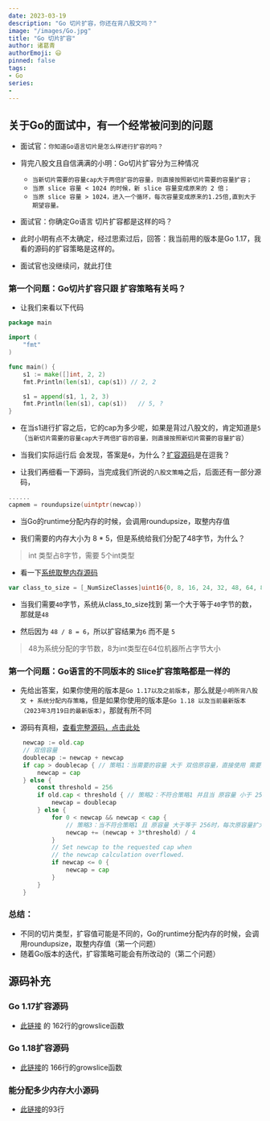 ```yaml
---
date: 2023-03-19
description: "Go 切片扩容，你还在背八股文吗？"
image: "/images/Go.jpg"
title: "Go 切片扩容"
author: 诸葛青
authorEmoji: 😃
pinned: false
tags:
- Go
series:
- 
---
```


## 关于Go的面试中，有一个经常被问到的问题
* 面试官：`你知道Go语言切片是怎么样进行扩容的吗？`
* 背完八股文且自信满满的小明：Go切片扩容分为三种情况
    * `当新切片需要的容量cap大于两倍扩容的容量，则直接按照新切片需要的容量扩容；`
    * `当原 slice 容量 < 1024 的时候，新 slice 容量变成原来的 2 倍；`
    * `当原 slice 容量 > 1024，进入一个循环，每次容量变成原来的1.25倍,直到大于期望容量。`

* 面试官：你确定Go语言 切片扩容都是这样的吗？
* 此时小明有点不太确定，经过思索过后，回答：我当前用的版本是Go 1.17，我看的源码的扩容策略是这样的。
* 面试官也没继续问，就此打住

### 第一个问题：Go切片扩容只跟 扩容策略有关吗？
* 让我们来看以下代码
```go:main.go
package main

import (
	"fmt"
)

func main() {
	s1 := make([]int, 2, 2)
	fmt.Println(len(s1), cap(s1)) // 2, 2

	s1 = append(s1, 1, 2, 3)
	fmt.Println(len(s1), cap(s1))   // 5, ?
}
```

* 在当s1进行扩容之后，它的cap为多少呢，如果是背过八股文的，肯定知道是`5`（`当新切片需要的容量cap大于两倍扩容的容量，则直接按照新切片需要的容量扩容`）

* 当我们实际运行后 会发现，答案是`6`，为什么？[扩容源码](#go-117扩容源码)是在逗我？

* 让我们再细看一下源码，当完成我们所说的`八股文策略`之后，后面还有一部分源码，
```go:slice.go
......
capmem = roundupsize(uintptr(newcap))
```
* 当Go的runtime分配内存的时候，会调用roundupsize，取整内存值

* 我们需要的内存大小为 8 * 5，但是系统给我们分配了48字节，为什么？
> int 类型占8字节，需要 5个int类型

* 看一下[系统取整内存源码](#能分配多少内存大小源码)
```go:sizeclass.go
var class_to_size = [_NumSizeClasses]uint16{0, 8, 16, 24, 32, 48, 64, 80, 96, 112, .......]
```
* 当我们需要`40`字节，系统从class_to_size找到 第一个大于等于`40`字节的数，那就是`48`

* 然后因为 `48 / 8 = 6`，所以扩容结果为`6` 而不是 `5`
> 48为系统分配的字节数，8为int类型在64位机器所占字节大小

### 第一个问题：Go语言的不同版本的 Slice扩容策略都是一样的

* 先给出答案，如果你使用的版本是`Go 1.17以及之前版本`，那么就是`小明所背八股文 + 系统分配内存策略`，但是如果你使用的版本是`Go 1.18 以及当前最新版本（2023年3月19日的最新版本）`，那就有所不同

* 源码有真相，[查看完整源码，点击此处](#go-118扩容源码)
```go:slice.go
    newcap := old.cap
    // 双倍容量
	doublecap := newcap + newcap
	if cap > doublecap { // 策略1：当需要的容量 大于 双倍原容量，直接使用 需要的容量
		newcap = cap
	} else {
		const threshold = 256
		if old.cap < threshold { // 策略2：不符合策略1 并且当 原容量 小于 256时，直接使用双倍原容量 
			newcap = doublecap
		} else {
			for 0 < newcap && newcap < cap {  
                // 策略3：当不符合策略1 且 原容量 大于等于 256时，每次原容量扩大1.25倍并加上 256 * (3/4)，直到大于等于 需要的容量
                newcap += (newcap + 3*threshold) / 4
			}
			// Set newcap to the requested cap when
			// the newcap calculation overflowed.
			if newcap <= 0 {
				newcap = cap
			}
		}
	}
```



### 总结：
* 不同的切片类型，扩容值可能是不同的，Go的runtime分配内存的时候，会调用roundupsize，取整内存值（第一个问题）
* 随着Go版本的迭代，扩容策略可能会有所改动的（第二个问题）

## 源码补充

### Go 1.17扩容源码
* [此链接](https://github.com/golang/go/blob/dev.boringcrypto.go1.17/src/runtime/slice.go) 的 162行的growslice函数

### Go 1.18扩容源码
* [此链接](https://github.com/golang/go/blob/dev.boringcrypto.go1.18/src/runtime/slice.go)的 166行的growslice函数

### 能分配多少内存大小源码
* [此链接](https://github.com/golang/go/blob/dev.boringcrypto.go1.18/src/runtime/sizeclasses.go)的93行


